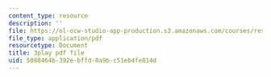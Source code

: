 ```yaml
---
content_type: resource
description: ''
file: https://ol-ocw-studio-app-production.s3.amazonaws.com/courses/res-6-007-signals-and-systems-spring-2011/5088464b392ebffd0a9bc51eb4fe814d_6xaaeop7gJ8.pdf
file_type: application/pdf
resourcetype: Document
title: 3play pdf file
uid: 5088464b-392e-bffd-0a9b-c51eb4fe814d
---
```

